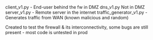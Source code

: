 client_v1.py - End-user behind the fw in DMZ
dns_v1.py  Not in DMZ
server_v1.py - Remote server in the internet
traffic_generator_v1.py - Generates traffic from WAN (known malicious and random)

Created to test the firewall & its interconnectivity, some bugs are still present - most code is untested in prod
